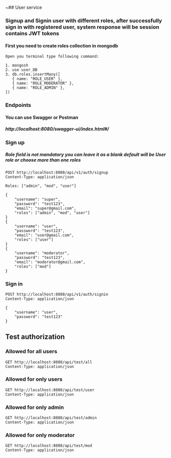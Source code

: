 ~## User service

### Signup and Signin user with different roles, after successfully sign in with registered user, system response will be session contains JWT tokens

#### First you need to create roles collection in mongodb

```
Open you terminal type following command:

1. mongosh
2. use user_DB
3. db.roles.insertMany([
   { name: "ROLE_USER" },
   { name: "ROLE_MODERATOR" },
   { name: "ROLE_ADMIN" },
])
```

### Endpoints

#### You can use Swagger or Postman
##### http://localhost:8080/swagger-ui/index.html#/

### Sign up
##### Role field is not mandatory you can leave it as a blank default will be User role or choose more than one roles
~~~
POST http://localhost:8080/api/v1/auth/signup
Content-Type: application/json

Roles: ["admin", "mod", "user"]

{
    "username": "super",
    "password": "test123",
    "email": "super@gmail.com",
    "roles": ["admin", "mod", "user"]
}
{
    "username": "user",
    "password": "test123",
    "email": "user@gmail.com",
    "roles": ["user"]
}
{
    "username": "moderator",
    "password": "test123",
    "email": "moderator@gmail.com",
    "roles": ["mod"]
}
~~~

### Sign in
~~~
POST http://localhost:8080/api/v1/auth/signin
Content-Type: application/json

{
    "username": "user",
    "password": "test123"
}
~~~

## Test authorization
### Allowed for all users

~~~
GET http://localhost:8080/api/test/all
Content-Type: application/json
~~~
### Allowed for only users
~~~
GET http://localhost:8080/api/test/user
Content-Type: application/json
~~~
### Allowed for only admin
~~~
GET http://localhost:8080/api/test/admin
Content-Type: application/json
~~~
### Allowed for only moderator
~~~
GET http://localhost:8080/api/test/mod
Content-Type: application/json
~~~


